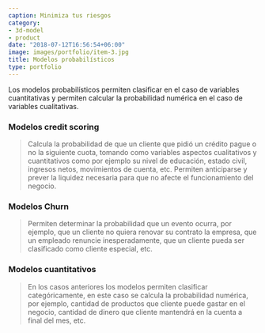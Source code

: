 ```yaml
---
caption: Minimiza tus riesgos
category:
- 3d-model
- product
date: "2018-07-12T16:56:54+06:00"
image: images/portfolio/item-3.jpg
title: Modelos probabilísticos
type: portfolio
---
```


Los modelos probabilísticos  permiten clasificar en el caso de variables cuantitativas y permiten calcular la probabilidad numérica en el caso de variables cualitativas.


### Modelos credit scoring

>Calcula la probabilidad de que un cliente que pidió un crédito pague o no la siguiente cuota, tomando como variables aspectos cualitativos y cuantitativos como por ejemplo su nivel de educación, estado civil, ingresos netos, movimientos de cuenta, etc. Permiten anticiparse y prever la liquidez necesaria para que no afecte el funcionamiento del negocio.

### Modelos Churn

>Permiten determinar la probabilidad que un evento ocurra, por ejemplo, que un cliente no quiera renovar su contrato la empresa, que un empleado renuncie inesperadamente, que un cliente pueda ser clasificado como cliente especial, etc.

### Modelos cuantitativos

>En los casos anteriores los modelos permiten clasificar categóricamente, en este caso se calcula la probabilidad numérica, por ejemplo, cantidad de productos que cliente puede gastar en el negocio, cantidad de dinero que cliente mantendrá en la cuenta a final del mes, etc.